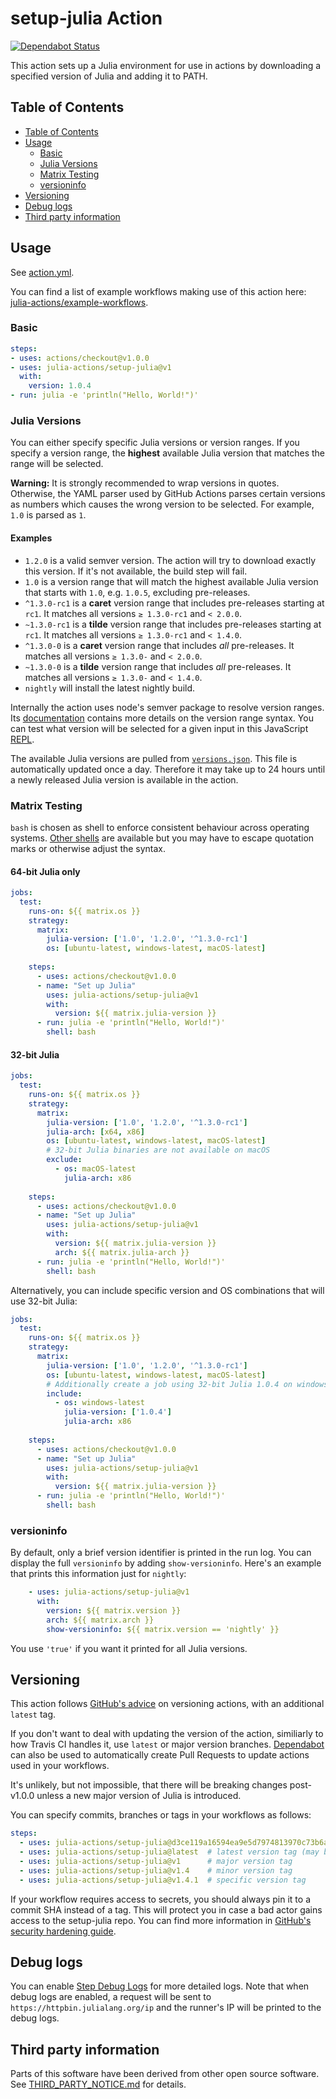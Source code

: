 # setup-julia Action

[![Dependabot Status](https://api.dependabot.com/badges/status?host=github&repo=julia-actions/setup-julia)](https://dependabot.com)

This action sets up a Julia environment for use in actions by downloading a specified version of Julia and adding it to PATH.

## Table of Contents
- [Table of Contents](#table-of-contents)
- [Usage](#usage)
  - [Basic](#basic)
  - [Julia Versions](#julia-versions)
  - [Matrix Testing](#matrix-testing)
  - [versioninfo](#versioninfo)
- [Versioning](#versioning)
- [Debug logs](#debug-logs)
- [Third party information](#third-party-information)

## Usage

See [action.yml](action.yml).

You can find a list of example workflows making use of this action here: [julia-actions/example-workflows](https://github.com/julia-actions/example-workflows).

### Basic

```yaml
steps:
- uses: actions/checkout@v1.0.0
- uses: julia-actions/setup-julia@v1
  with:
    version: 1.0.4
- run: julia -e 'println("Hello, World!")'
```

### Julia Versions

You can either specify specific Julia versions or version ranges. If you specify a version range, the **highest** available Julia version that matches the range will be selected.

**Warning:** It is strongly recommended to wrap versions in quotes. Otherwise, the YAML parser used by GitHub Actions parses certain versions as numbers which causes the wrong version to be selected. For example, `1.0` is parsed as `1`.

#### Examples

- `1.2.0` is a valid semver version. The action will try to download exactly this version. If it's not available, the build step will fail.
- `1.0` is a version range that will match the highest available Julia version that starts with `1.0`, e.g. `1.0.5`, excluding pre-releases.
- `^1.3.0-rc1` is a **caret** version range that includes pre-releases starting at `rc1`. It matches all versions `≥ 1.3.0-rc1` and `< 2.0.0`.
- `~1.3.0-rc1` is a **tilde** version range that includes pre-releases starting at `rc1`. It matches all versions `≥ 1.3.0-rc1` and `< 1.4.0`.
- `^1.3.0-0` is a **caret** version range that includes _all_ pre-releases. It matches all versions `≥ 1.3.0-` and `< 2.0.0`.
- `~1.3.0-0` is a **tilde** version range that includes _all_ pre-releases. It matches all versions `≥ 1.3.0-` and `< 1.4.0`.
- `nightly` will install the latest nightly build.

Internally the action uses node's semver package to resolve version ranges. Its [documentation](https://github.com/npm/node-semver#advanced-range-syntax) contains more details on the version range syntax. You can test what version will be selected for a given input in this JavaScript [REPL](https://repl.it/@SaschaMann/setup-julia-version-logic).

The available Julia versions are pulled from [`versions.json`](https://julialang-s3.julialang.org/bin/versions.json). This file is automatically updated once a day. Therefore it may take up to 24 hours until a newly released Julia version is available in the action.

### Matrix Testing

`bash` is chosen as shell to enforce consistent behaviour across operating systems. [Other shells](https://help.github.com/en/actions/reference/workflow-syntax-for-github-actions#using-a-specific-shell) are available but you may have to escape quotation marks or otherwise adjust the syntax.

#### 64-bit Julia only

```yaml
jobs:
  test:
    runs-on: ${{ matrix.os }}
    strategy:
      matrix:
        julia-version: ['1.0', '1.2.0', '^1.3.0-rc1']
        os: [ubuntu-latest, windows-latest, macOS-latest]
    
    steps:
      - uses: actions/checkout@v1.0.0
      - name: "Set up Julia"
        uses: julia-actions/setup-julia@v1
        with:
          version: ${{ matrix.julia-version }}
      - run: julia -e 'println("Hello, World!")'
        shell: bash
```

#### 32-bit Julia

```yaml
jobs:
  test:
    runs-on: ${{ matrix.os }}
    strategy:
      matrix:
        julia-version: ['1.0', '1.2.0', '^1.3.0-rc1']
        julia-arch: [x64, x86]
        os: [ubuntu-latest, windows-latest, macOS-latest]
        # 32-bit Julia binaries are not available on macOS
        exclude:
          - os: macOS-latest
            julia-arch: x86
    
    steps:
      - uses: actions/checkout@v1.0.0
      - name: "Set up Julia"
        uses: julia-actions/setup-julia@v1
        with:
          version: ${{ matrix.julia-version }}
          arch: ${{ matrix.julia-arch }}
      - run: julia -e 'println("Hello, World!")'
        shell: bash
```

Alternatively, you can include specific version and OS combinations that will use 32-bit Julia:

```yaml
jobs:
  test:
    runs-on: ${{ matrix.os }}
    strategy:
      matrix:
        julia-version: ['1.0', '1.2.0', '^1.3.0-rc1']
        os: [ubuntu-latest, windows-latest, macOS-latest]
        # Additionally create a job using 32-bit Julia 1.0.4 on windows-latest
        include:
          - os: windows-latest
            julia-version: ['1.0.4']
            julia-arch: x86
    
    steps:
      - uses: actions/checkout@v1.0.0
      - name: "Set up Julia"
        uses: julia-actions/setup-julia@v1
        with:
          version: ${{ matrix.julia-version }}
      - run: julia -e 'println("Hello, World!")'
        shell: bash
```

### versioninfo

By default, only a brief version identifier is printed in the run log. You can display the full `versioninfo` by adding `show-versioninfo`.
Here's an example that prints this information just for `nightly`:

```yaml
    - uses: julia-actions/setup-julia@v1
      with:
        version: ${{ matrix.version }}
        arch: ${{ matrix.arch }}
        show-versioninfo: ${{ matrix.version == 'nightly' }}
 ```
 
You use `'true'` if you want it printed for all Julia versions.

## Versioning

This action follows [GitHub's advice](https://help.github.com/en/articles/about-actions#versioning-your-action) on versioning actions, with an additional `latest` tag.

If you don't want to deal with updating the version of the action, similiarly to how Travis CI handles it, use `latest` or major version branches. [Dependabot](https://dependabot.com/) can also be used to automatically create Pull Requests to update actions used in your workflows.

It's unlikely, but not impossible, that there will be breaking changes post-v1.0.0 unless a new major version of Julia is introduced.

You can specify commits, branches or tags in your workflows as follows:

```yaml
steps:
  - uses: julia-actions/setup-julia@d3ce119a16594ea9e5d7974813970c73b6ab9e94 # commit SHA of the tagged 1.4.1 commit
  - uses: julia-actions/setup-julia@latest  # latest version tag (may break existing workflows)
  - uses: julia-actions/setup-julia@v1      # major version tag
  - uses: julia-actions/setup-julia@v1.4    # minor version tag
  - uses: julia-actions/setup-julia@v1.4.1  # specific version tag
```

If your workflow requires access to secrets, you should always pin it to a commit SHA instead of a tag.
This will protect you in case a bad actor gains access to the setup-julia repo.
You can find more information in [GitHub's security hardening guide](https://docs.github.com/en/free-pro-team@latest/actions/learn-github-actions/security-hardening-for-github-actions#using-third-party-actions).

## Debug logs

You can enable [Step Debug Logs](https://github.com/actions/toolkit/blob/main/docs/action-debugging.md#step-debug-logs) for more detailed logs.
Note that when debug logs are enabled, a request will be sent to `https://httpbin.julialang.org/ip` and the runner's IP will be printed to the debug logs.

## Third party information
Parts of this software have been derived from other open source software.
See [THIRD_PARTY_NOTICE.md](THIRD_PARTY_NOTICE.md) for details.

